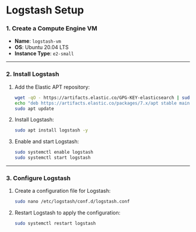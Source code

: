 # Logstash Setup

### **1. Create a Compute Engine VM**
- **Name**: `logstash-vm`
- **OS**: Ubuntu 20.04 LTS
- **Instance Type**: `e2-small`

---

### **2. Install Logstash**
1. Add the Elastic APT repository:
   ```bash
   wget -qO - https://artifacts.elastic.co/GPG-KEY-elasticsearch | sudo apt-key add -
   echo "deb https://artifacts.elastic.co/packages/7.x/apt stable main" | sudo tee /etc/apt/sources.list.d/elastic-7.x.list
   sudo apt update
   ```

2. Install Logstash:
   ```bash
   sudo apt install logstash -y
   ```

3. Enable and start Logstash:
   ```bash
   sudo systemctl enable logstash
   sudo systemctl start logstash
   ```

---

### **3. Configure Logstash**
1. Create a configuration file for Logstash:
   ```bash
   sudo nano /etc/logstash/conf.d/logstash.conf
   ```

2. Restart Logstash to apply the configuration:
   ```bash
   sudo systemctl restart logstash
   ```
